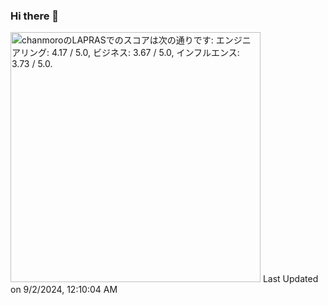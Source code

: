 ### Hi there 👋


<!--START_SECTION:lapras-card-->
<p ><a href="https://lapras.com/public/chanmoro" target="_blank" rel="noopener noreferrer"><img alt="chanmoroのLAPRASでのスコアは次の通りです: エンジニアリング: 4.17 / 5.0, ビジネス: 3.67 / 5.0, インフルエンス: 3.73 / 5.0." src="https://lapras-card-generator.vercel.app/api/svg?e=4.17&b=3.67&i=3.73&b1=%23020E27&b2=%230E5593&i1=%23030E21&i2=%231688BF&l=ja" width="400" ></a>  
Last Updated on 9/2/2024, 12:10:04 AM</p>
<!--END_SECTION:lapras-card-->
